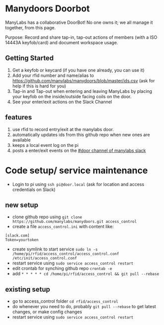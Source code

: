 # Manydoors Doorbot

ManyLabs has a collaborative DoorBot!  No one owns it; we all manage it together, from this page.

Purpose: Record and share tap-in, tap-out actions of members (with a ISO 14443A keyfob/card) and document workspace usage.

## Getting Started
1. Get a keyfob or keycard (if you have one already, you can use it)
2. Add your rfid number and name/alias to https://github.com/manylabs/manydoors/blob/master/ids.csv (ask for help if this is hard for you)
3. Tap-in and Tap-out when entering and leaving ManyLabs by placing your keyfob on the inside/outside facing coils on the door.
4. See your enter/exit actions on the Slack Channel

## features

1. use rfid to record entry/exit at the manylabs door.
2. automatically updates ids from this github repo when new ones are available
3. keeps a local event log on the pi
4. posts a enter/exit events on the [#door channel of manylabs slack](https://manylabs.slack.com/archives/door/)

# Code setup/ service maintenance

* Login to pi using ```ssh pi@door.local``` (ask for location and access credentials on Slack)

## new setup
* clone github repo using ```git clone https://github.com/manylabs/manydoors.git access_control```
* create a file ```access_control.ini``` with content like:
``` 
[slack.com]
Token=yourtoken
```
* create symlink to start service ```sudo ln -s /home/pi/rfid/access_control/access_control.conf /etc/init/access_control.conf```
* restart service using ```sudo service access_control restart```
* edit crontab for synching github repo ```crontab -e```
* add ```* * * * * cd /home/pi/rfid/access_control && git pull --rebase```

## existing setup
* go to access_control folder ```cd rfid/access_control```
*  do whenever you need to do, probably ```git pull --rebase``` to get latest changes, or make config changes
*  restart service using ```sudo service access_control restart```
